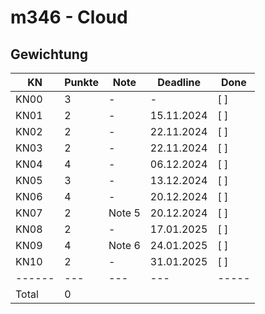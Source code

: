# m346 - Cloud

## Gewichtung

| KN | Punkte | Note | Deadline | Done |
|----|--------|------|----------|------|
| KN00 | 3 | - | - | [ ] |
| KN01 | 2 | - | 15.11.2024 | [ ] |
| KN02 | 2 | - | 22.11.2024 | [ ] |
| KN03 | 2 | - | 22.11.2024 | [ ] |
| KN04 | 4 | - | 06.12.2024 | [ ] |
| KN05 | 3 | - | 13.12.2024 | [ ] |
| KN06 | 4 | - | 20.12.2024 | [ ] |
| KN07 | 2 | Note 5 | 20.12.2024 | [ ] |
| KN08 | 2 | - | 17.01.2025 | [ ] |
| KN09 | 4 | Note 6 | 24.01.2025 | [ ] |
| KN10 | 2 | - | 31.01.2025 | [ ] |
|------|---|---|---|-----|
| Total | 0 ||||
